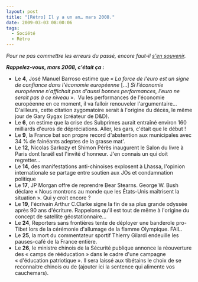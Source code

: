 ```yaml
---
layout: post
title: "[Rétro] Il y a un an… mars 2008."
date: 2009-03-03 08:00:06
tags:
  - Société
  - Rétro
---
```


_Pour ne pas commettre les erreurs du passé, encore faut-il [s'en souvenir](/?s=[R%C3%A9tro])._

_**Rappelez-vous, mars 2008, c'était ça&nbsp;:**_

*   Le **4**, <span class="mw-redirect">José Manuel Barroso</span> estime que <span class="citation">« _La force de l'euro est un signe de confiance dans l'économie européenne_ […] _Si l'économie européenne n'affichait pas d'aussi bonnes performances, l'euro ne serait pas à ce niveau_&nbsp;»</span>.  Vu les performances de l'économie européenne en ce moment, il va falloir renouveler l'argumentaire… D'ailleurs, cette citation zygomatoire serait à l'origine du décès, le même jour de Gary Gygax (créateur de D&amp;D).
*   Le **6**, on estime que la crise des Subprimes aurait entraîné environ 160 milliards d'euros de dépréciations. Aller, les gars, c'était que le début&nbsp;!
*   Le **9**, la France bat son propre record d'abstention aux municipales avec 34 % de fainéants adeptes de la grasse mat'.
*   Le **12**, Nicolas Sarkozy et <span class="mw-redirect">Shimon Pérès</span> inaugurent le Salon du livre à Paris dont Israël est l'invité d'honneur. J'en connais un qui doit regretter…
*   Le **14**, des manifestations anti-chinoises explosent à Lhassa, l'opinion internationale se partage entre soutien aux JOs et condamnation politique
*   Le **17**, JP Morgan offre de reprendre Bear Stearns. George W. Bush déclare « Nous montrons au monde que les États-Unis maîtrisent la situation ». Qui y croit encore&nbsp;?
*   Le **19**, l'écrivain Arthur C.Clarke signe la fin de sa plus grande odyssée après 90 ans d'écriture. Rappelons qu'il est tout de même à l'origine du concept de satellite géostationnaire…
*   Le **24**, Reporters sans frontières tente de déployer une banderole pro-Tibet lors de la cérémonie d'allumage de la flamme Olympique. FAIL.
*   Le **25**, la mort du commentateur sportif Thierry Gilardi endeuille les pauses-café de la France entière.
*   Le **26**, le ministre chinois de la Sécurité publique annonce la réouverture des « camps de rééducation » dans le cadre d'une campagne «&nbsp;d'éducation patriotique ». Il sera laissé aux tibétains le choix de se reconnaitre chinois ou de (ajouter ici la sentence qui alimente vos cauchemars).
